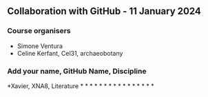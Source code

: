 ## Collaboration with GitHub - 11 January 2024

### Course organisers
* Simone Ventura
* Celine Kerfant, Cel31, archaeobotany

### Add your name, GitHub Name, Discipline
*Xavier, XNA8, Literature
*
*
*
*
*
*
*
*
*
*
*
*
*
*
*
*
